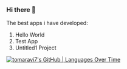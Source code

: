 ### Hi there 👋
The best apps i have developed:
1. Hello World
2. Test App
3. Untitled1 Project
<!--
**tomaravi7/tomaravi7** is a ✨ _special_ ✨ repository because its `README.md` (this file) appears on your GitHub profile.

Here are some ideas to get you started:

- 🔭 I’m currently working on ...
- 🌱 I’m currently learning ...
- 👯 I’m looking to collaborate on ...
- 🤔 I’m looking for help with ...
- 💬 Ask me about ...
- 📫 How to reach me: ...
- 😄 Pronouns: ...
- ⚡ Fun fact: ...
-->
[![tomaravi7's GitHub | Languages Over Time](https://stats.quine.sh/tomaravi7/languages-over-time?theme=dark)](https://quine.sh?utm_source=widgets&utm_campaign=tomaravi7)
